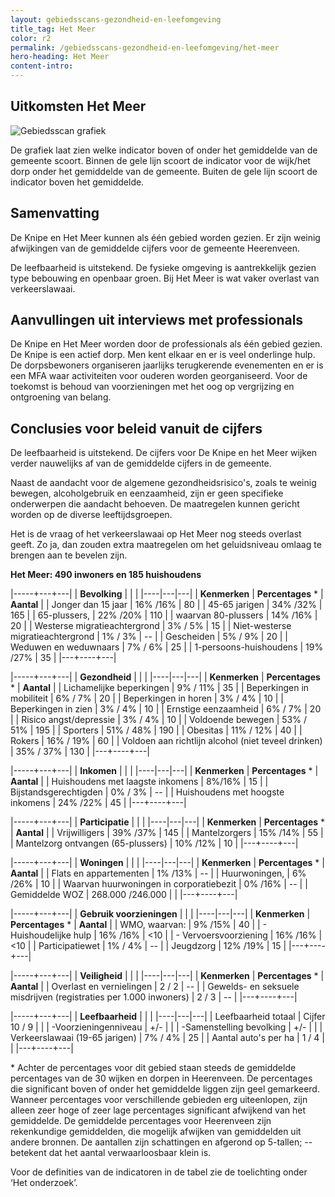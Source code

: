 ```yaml
---
layout: gebiedsscans-gezondheid-en-leefomgeving
title_tag: Het Meer
color: r2
permalink: /gebiedsscans-gezondheid-en-leefomgeving/het-meer
hero-heading: Het Meer
content-intro:
---
```

## Uitkomsten Het Meer

![Gebiedsscan grafiek](/uploads/Grafieken_Gebiedsscans_Wijken-05.png)

De grafiek laat zien welke indicator boven of onder het gemiddelde van de gemeente scoort. Binnen de gele lijn scoort de indicator voor de wijk/het dorp onder het gemiddelde van de gemeente. Buiten de gele lijn scoort de indicator boven het gemiddelde.

## Samenvatting

De Knipe en Het Meer kunnen als één gebied worden gezien. Er zijn weinig afwijkingen van de gemiddelde cijfers voor de gemeente Heerenveen.

De leefbaarheid is uitstekend. De fysieke omgeving is aantrekkelijk gezien type bebouwing en openbaar groen. Bij Het Meer is wat vaker overlast van verkeerslawaai.

## Aanvullingen uit interviews met professionals
De Knipe en Het Meer worden door de professionals als één gebied gezien. De Knipe is een actief dorp. Men kent elkaar en er is veel onderlinge hulp. De dorpsbewoners organiseren jaarlijks terugkerende evenementen en er is een MFA waar activiteiten voor ouderen worden georganiseerd. Voor de toekomst is behoud van voorzieningen met het oog op vergrijzing en ontgroening van belang.


## Conclusies voor beleid vanuit de cijfers
De leefbaarheid is uitstekend. De cijfers voor De Knipe en het Meer wijken verder nauwelijks af van de gemiddelde cijfers in de gemeente.

Naast de aandacht voor de algemene gezondheidsrisico's, zoals te weinig bewegen, alcoholgebruik en eenzaamheid, zijn er geen specifieke onderwerpen die aandacht behoeven. De maatregelen kunnen gericht worden op de diverse leeftijdsgroepen.

Het is de vraag of het verkeerslawaai op Het Meer nog steeds overlast geeft. Zo ja, dan zouden extra maatregelen om het geluidsniveau omlaag te brengen aan te bevelen zijn.

**Het Meer: 490 inwoners en 185 huishoudens**

|-----+---+---|
|  **Bevolking**  |  |    |
|----|---|---|
| **Kenmerken**  | **Percentages** * | **Aantal** |
| Jonger dan 15 jaar                                  | 16% /16% | 80 |
| 45-65 jarigen                                       | 34% /32% | 165 |
| 65-plussers,                                        | 22% /20% | 110 |
| waarvan 80-plussers                                 | 14% /16% | 20 |
| Westerse migratieachtergrond                        | 3% / 5% | 15 |
| Niet-westerse migratieachtergrond                   | 1% / 3% | -- |
| Gescheiden                                          | 5% / 9% | 20 |
| Weduwen en weduwnaars                               | 7% / 6% | 25 |
| 1-persoons-huishoudens                              | 19% /27% | 35 |
|---+----+---|

|-----+---+---|
| **Gezondheid** |     |     |
|----|---|---|
| **Kenmerken** | **Percentages** * | **Aantal** |
| Lichamelijke beperkingen                            |  9% / 11%   |  35   |
| Beperkingen in mobiliteit                           |  6% / 7%   |  20   |
| Beperkingen in horen                                |  3% / 4%   |  10   |
| Beperkingen in zien                                 |  3% / 4%   |  10   |
| Ernstige eenzaamheid                                |  6% / 7%   |  20   |
| Risico angst/depressie                              |  3% / 4%   |  10   |
| Voldoende bewegen                                   |  53% / 51%   |  195   |
| Sporters                                            |  51% / 48%   |  190   |
| Obesitas                                            |  11% / 12%   |  40   |
| Rokers                                              |  16% / 19%   |  60   |
| Voldoen aan richtlijn alcohol (niet teveel drinken) |  35% / 37%   |  130   |
|---+----+---|

|-----+---+---|
| **Inkomen** |     |     |
|----|---|---|
| **Kenmerken**    | **Percentages** * | **Aantal** |
| Huishoudens met laagste inkomens                    |  8%/16%      |   15      |
| Bijstandsgerechtigden                               |  0% / 3%      |   --      |
| Huishoudens met hoogste inkomens                    |  24% /22%      |   45      |
|---+----+---|

|-----+---+---|
| **Participatie** |     |     |
|----|---|---|
| **Kenmerken**  | **Percentages** * | **Aantal** |
| Vrijwilligers                                       |  39% /37%     |   145      |
| Mantelzorgers                                       |  15% /14%     |   55      |
| Mantelzorg ontvangen (65-plussers)                  |  10% /12%     |   10      |
|---+----+---|

|-----+---+---|
| **Woningen** |     |     |
|----|---|---|
| **Kenmerken** | **Percentages** * | **Aantal** |
| Flats en appartementen                              | 1% /13% |  -- |
| Huurwoningen,                                       | 6% /26% |  10 |
| Waarvan huurwoningen in corporatiebezit             | 0% /16% |  -- |
| Gemiddelde WOZ                                      | 268.000 /246.000 |      |
|---+----+---|

|-----+---+---|
| **Gebruik voorzieningen** |     |     |
|----|---|---|
| **Kenmerken** | **Percentages** * | **Aantal** |
| WMO, waarvan:                                       | 9% /15% | 40 |
| - Huishoudelijke hulp                                 | 16% /16% | <10 |
| - Vervoersvoorziening                                 | 16% /16% | <10 |
| Participatiewet                                     | 1% / 4% | -- |
| Jeugdzorg                                           | 12% /19% | 15 |
|---+----+---|

|-----+---+---|
| **Veiligheid** |     |     |
|----|---|---|
| **Kenmerken** | **Percentages** * | **Aantal** |
| Overlast en vernielingen                                           | 2 / 2 | -- |
| Gewelds- en seksuele misdrijven (registraties per 1.000 inwoners)  | 2 / 3 | -- |
|---+----+---|

|-----+---+---|
| **Leefbaarheid** |     |     |
|----|---|---|
| Leefbaarheid totaal                                | Cijfer 10 / 9 |        |
| -Voorzieningenniveau                               | +/- |                     |
| -Samenstelling bevolking                           | +/- |                     |
| Verkeerslawaai (19-65 jarigen)                     | 7% / 4% |    25            |
| Aantal auto's per ha                               | 1 / 4 |                     |
|---+----+---|

\* Achter de percentages voor dit gebied staan steeds de gemiddelde percentages van de 30 wijken en dorpen in Heerenveen. De percentages die significant boven of onder het gemiddelde liggen zijn geel gemarkeerd. Wanneer percentages voor verschillende gebieden erg uiteenlopen, zijn alleen zeer hoge of zeer lage percentages significant afwijkend van het gemiddelde. De gemiddelde percentages voor Heerenveen zijn rekenkundige gemiddelden, die mogelijk afwijken van gemiddelden uit andere bronnen. De aantallen zijn schattingen en afgerond op 5-tallen; -- betekent dat het aantal verwaarloosbaar klein is.

Voor de definities van de indicatoren in de tabel zie de toelichting onder  ‘Het onderzoek’.
